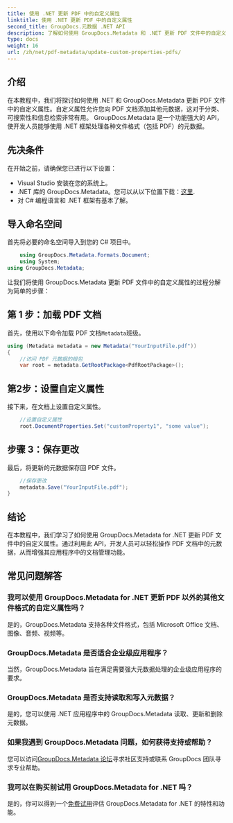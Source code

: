 ```yaml
---
title: 使用 .NET 更新 PDF 中的自定义属性
linktitle: 使用 .NET 更新 PDF 中的自定义属性
second_title: GroupDocs.元数据 .NET API
description: 了解如何使用 GroupDocs.Metadata 和 .NET 更新 PDF 文件中的自定义属性。高效操作 PDF 元数据的简单步骤。
type: docs
weight: 16
url: /zh/net/pdf-metadata/update-custom-properties-pdfs/
---
```

## 介绍
在本教程中，我们将探讨如何使用 .NET 和 GroupDocs.Metadata 更新 PDF 文件中的自定义属性。自定义属性允许您向 PDF 文档添加其他元数据，这对于分类、可搜索性和信息检索非常有用。 GroupDocs.Metadata 是一个功能强大的 API，使开发人员能够使用 .NET 框架处理各种文件格式（包括 PDF）的元数据。
## 先决条件
在开始之前，请确保您已进行以下设置：
- Visual Studio 安装在您的系统上。
-  .NET 库的 GroupDocs.Metadata。您可以从以下位置下载：[这里](https://releases.groupdocs.com/metadata/net/).
- 对 C# 编程语言和 .NET 框架有基本了解。

## 导入命名空间
首先将必要的命名空间导入到您的 C# 项目中。
```csharp
    using GroupDocs.Metadata.Formats.Document;
    using System;
using GroupDocs.Metadata;
```

让我们将使用 GroupDocs.Metadata 更新 PDF 文件中的自定义属性的过程分解为简单的步骤：
## 第 1 步：加载 PDF 文档
首先，使用以下命令加载 PDF 文档`Metadata`班级。
```csharp
using (Metadata metadata = new Metadata("YourInputFile.pdf"))
{
    //访问 PDF 元数据的根包
    var root = metadata.GetRootPackage<PdfRootPackage>();
```
## 第2步：设置自定义属性
接下来，在文档上设置自定义属性。
```csharp
    //设置自定义属性
    root.DocumentProperties.Set("customProperty1", "some value");
```
## 步骤 3：保存更改
最后，将更新的元数据保存回 PDF 文件。
```csharp
    //保存更改
    metadata.Save("YourInputFile.pdf");
}
```

## 结论
在本教程中，我们学习了如何使用 GroupDocs.Metadata for .NET 更新 PDF 文件中的自定义属性。通过利用此 API，开发人员可以轻松操作 PDF 文档中的元数据，从而增强其应用程序中的文档管理功能。

## 常见问题解答
### 我可以使用 GroupDocs.Metadata for .NET 更新 PDF 以外的其他文件格式的自定义属性吗？
是的，GroupDocs.Metadata 支持各种文件格式，包括 Microsoft Office 文档、图像、音频、视频等。
### GroupDocs.Metadata 是否适合企业级应用程序？
当然，GroupDocs.Metadata 旨在满足需要强大元数据处理的企业级应用程序的要求。
### GroupDocs.Metadata 是否支持读取和写入元数据？
是的，您可以使用 .NET 应用程序中的 GroupDocs.Metadata 读取、更新和删除元数据。
### 如果我遇到 GroupDocs.Metadata 问题，如何获得支持或帮助？
您可以访问[GroupDocs.Metadata 论坛](https://forum.groupdocs.com/c/metadata/14)寻求社区支持或联系 GroupDocs 团队寻求专业帮助。
### 我可以在购买前试用 GroupDocs.Metadata for .NET 吗？
是的，你可以得到一个[免费试用](https://releases.groupdocs.com/)评估 GroupDocs.Metadata for .NET 的特性和功能。